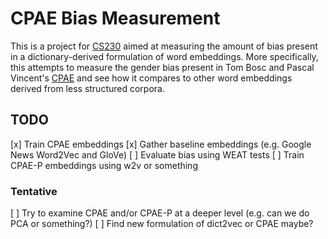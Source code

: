 # CPAE Bias Measurement

This is a project for [CS230](cs230.stanford.edu) aimed at measuring the amount of bias present in a dictionary-derived formulation of word embeddings.
More specifically, this attempts to measure the gender bias present in Tom Bosc and Pascal Vincent's [CPAE](https://www.aclweb.org/anthology/D18-1181.pdf) and see how it compares to other word embeddings derived from less structured corpora.

## TODO
[x] Train CPAE embeddings
[x] Gather baseline embeddings (e.g. Google News Word2Vec and GloVe)
[ ] Evaluate bias using WEAT tests
[ ] Train CPAE-P embeddings using w2v or something
### Tentative
[ ] Try to examine CPAE and/or CPAE-P at a deeper level (e.g. can we do PCA or something?)
[ ] Find new formulation of dict2vec or CPAE maybe?